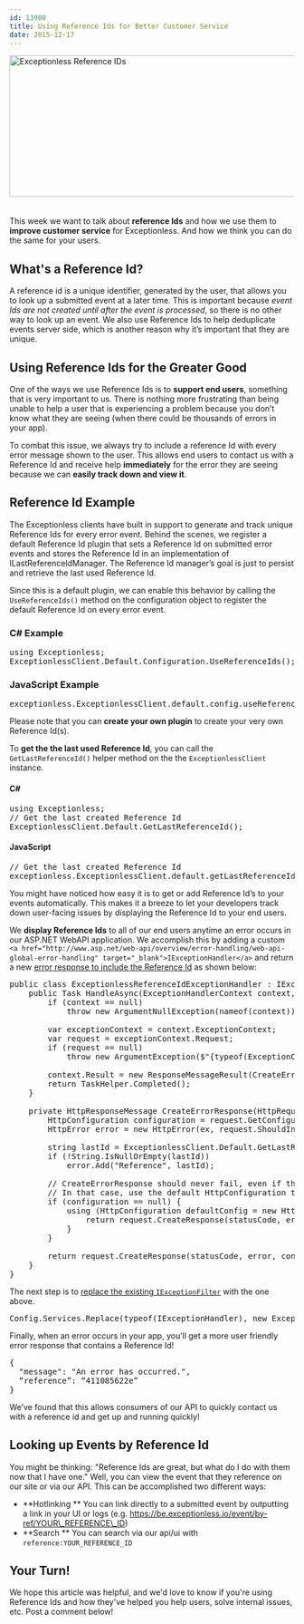 ```yaml
---
id: 13900
title: Using Reference Ids for Better Customer Service
date: 2015-12-17
---
```

<img loading="lazy" class="aligncenter size-full wp-image-13908" style="margin-bottom: 20px;" src="/assets/img/news/reference-ids-blog-header-image.png" alt="Exceptionless Reference IDs" width="708" height="250" data-id="13908" srcset="/assets/reference-ids-blog-header-image.png 708w, /assets/reference-ids-blog-header-image-300x106.png 300w" sizes="(max-width: 708px) 100vw, 708px" />

This week we want to talk about **reference Ids** and how we use them to **improve customer service** for Exceptionless. And how we think you can do the same for your users.

## What's a Reference Id?

A reference id is a unique identifier, generated by the user, that allows you to look up a submitted event at a later time. This is important because _event Ids are not created until after the event is processed_, so there is no other way to look up an event. We also use Reference Ids to help deduplicate events server side, which is another reason why it’s important that they are unique.

## Using Reference Ids for the Greater Good

<!--more-->

One of the ways we use Reference Ids is to **support end users**, something that is very important to us. There is nothing more frustrating than being unable to help a user that is experiencing a problem because you don’t know what they are seeing (when there could be thousands of errors in your app).

To combat this issue, we always try to include a reference Id with every error message shown to the user. This allows end users to contact us with a Reference Id and receive help **immediately** for the error they are seeing because we can **easily track down and view it**.

## Reference Id Example

The Exceptionless clients have built in support to generate and track unique Reference Ids for every error event. Behind the scenes, we register a default Reference Id plugin that sets a Reference Id on submitted error events and stores the Reference Id in an implementation of <a>ILastReferenceIdManager</a>. The Reference Id manager’s goal is just to persist and retrieve the last used Reference Id.

Since this is a default plugin, we can enable this behavior by calling the `UseReferenceIds()` method on the configuration object to register the default Reference Id on every error event.

### C# Example

<pre class="brush: csharp; title: ; notranslate" title="">using Exceptionless;
ExceptionlessClient.Default.Configuration.UseReferenceIds();</pre>

### JavaScript Example

<pre class="brush: jscript; title: ; notranslate" title="">exceptionless.ExceptionlessClient.default.config.useReferenceIds();</pre>

Please note that you can **create your own plugin** to create your very own Reference Id(s).

To **get the the last used Reference Id**, you can call the `GetLastReferenceId()` helper method on the the `ExceptionlessClient` instance.

#### C#

<pre class="brush: csharp; title: ; notranslate" title="">using Exceptionless;
// Get the last created Reference Id
ExceptionlessClient.Default.GetLastReferenceId();</pre>

#### JavaScript

<pre class="brush: jscript; title: ; notranslate" title="">// Get the last created Reference Id
exceptionless.ExceptionlessClient.default.getLastReferenceId();
</pre>

You might have noticed how easy it is to get or add Reference Id’s to your events automatically. This makes it a breeze to let your developers track down user-facing issues by displaying the Reference Id to your end users.

We **display Reference Ids** to all of our end users anytime an error occurs in our ASP.NET WebAPI application. We accomplish this by adding a custom `<a href="http://www.asp.net/web-api/overview/error-handling/web-api-global-error-handling" target="_blank">IExceptionHandler</a>` and return a new <a href="https://github.com/exceptionless/Exceptionless/blob/master/Source/Api/Utility/Handlers/ExceptionlessReferenceIdExceptionHandler.cs#L35-L51" target="_blank">error response to include the Reference Id</a> as shown below:

<pre class="brush: csharp; title: ; notranslate" title="">public class ExceptionlessReferenceIdExceptionHandler : IExceptionHandler {
	public Task HandleAsync(ExceptionHandlerContext context, CancellationToken cancellationToken) {
		if (context == null)
			throw new ArgumentNullException(nameof(context));

		var exceptionContext = context.ExceptionContext;
		var request = exceptionContext.Request;
		if (request == null)
			throw new ArgumentException($"{typeof(ExceptionContext).Name}.{"Request"} must not be null", nameof(context));

		context.Result = new ResponseMessageResult(CreateErrorResponse(request, exceptionContext.Exception, HttpStatusCode.InternalServerError));
		return TaskHelper.Completed();
	}

	private HttpResponseMessage CreateErrorResponse(HttpRequestMessage request, Exception ex, HttpStatusCode statusCode) {
		HttpConfiguration configuration = request.GetConfiguration();
		HttpError error = new HttpError(ex, request.ShouldIncludeErrorDetail());

		string lastId = ExceptionlessClient.Default.GetLastReferenceId();
		if (!String.IsNullOrEmpty(lastId))
			error.Add("Reference", lastId);

		// CreateErrorResponse should never fail, even if there is no configuration associated with the request
		// In that case, use the default HttpConfiguration to con-neg the response media type
		if (configuration == null) {
			using (HttpConfiguration defaultConfig = new HttpConfiguration()) {
				return request.CreateResponse(statusCode, error, defaultConfig);
			}
		}

		return request.CreateResponse(statusCode, error, configuration);
	}
}</pre>

The next step is to <a href="https://github.com/exceptionless/Exceptionless/blob/master/Source/Api/AppBuilder.cs#L63" target="_blank">replace the existing <code>IExceptionFilter</code></a> with the one above.

<pre class="brush: csharp; title: ; notranslate" title="">Config.Services.Replace(typeof(IExceptionHandler), new ExceptionlessReferenceIdExceptionHandler());</pre>

Finally, when an error occurs in your app, you’ll get a more user friendly error response that contains a Reference Id!

<pre class="brush: csharp; title: ; notranslate" title="">{
  "message": "An error has occurred.",
  “reference”: “411085622e”
}</pre>

We’ve found that this allows consumers of our API to quickly contact us with a reference id and get up and running quickly!

## Looking up Events by Reference Id

You might be thinking: "Reference Ids are great, but what do I do with them now that I have one." Well, you can view the event that they reference on our site or via our API. This can be accomplished two different ways:

* **Hotlinking
** You can link directly to a submitted event by outputting a link in your UI or logs (e.g. https://be.exceptionless.io/event/by-ref/YOUR\_REFERENCE\_ID)
* **Search
** You can search via our api/ui with `reference:YOUR_REFERENCE_ID`

## Your Turn!

We hope this article was helpful, and we'd love to know if you're using Reference Ids and how they've helped you help users, solve internal issues, etc. Post a comment below!
